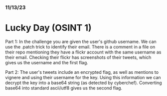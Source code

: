 ### 11/13/23
# Lucky Day (OSINT 1)

Part 1:
In the challenge you are given the user's github username. We can use the .patch trick to identify their email. There is a comment in a file on their repo mentioning they have a flickr account with the same username as their email. Checking their flickr has screenshots of their tweets, which gives us the username and the first flag.

Part 2:
The user's tweets include an encrypted flag, as well as mentions to vignere and using their username for the key. Using this information we can decrypt the key into a base64 string (as detected by cyberchef). Converting base64 into standard ascii/utf8 gives us the second flag.
